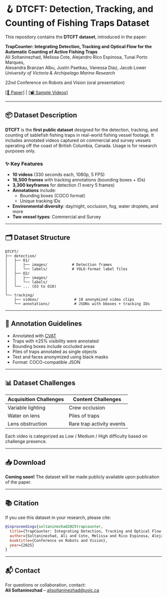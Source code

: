 
# 🪝 DTCFT: Detection, Tracking, and Counting of Fishing Traps Dataset

This repository contains the **DTCFT dataset**, introduced in the paper:

**TrapCounter: Integrating Detection, Tracking and Optical Flow for the Automatic Counting of Active Fishing Traps**  
Ali Soltaninezhad, Melissa Cote, Alejandro Rico Espinosa, Tunai Porto Marques,  
Alexandra Branzan Albu, Justin Paetkau, Vanessa Diaz, Jacob Lower  
*University of Victoria & Archipelago Marine Research*

22nd Conference on Robots and Vision (oral presentation)

[[📄 Paper]](link-to-paper) | [[📽 Sample Videos]](link-to-videos-if-any)

---

## 📦 Dataset Description

**DTCFT** is the **first public dataset** designed for the detection, tracking, and counting of sablefish fishing traps in real-world fishing vessel footage. It includes annotated videos captured on commercial and survey vessels operating off the coast of British Columbia, Canada. Usage is for research purposes only.

### ✨ Key Features

- **10 videos** (330 seconds each, 1080p, 5 FPS)
- **16,500 frames** with tracking annotations (bounding boxes + IDs)
- **3,300 keyframes** for detection (1 every 5 frames)
- **Annotations** include:
  - Bounding boxes (COCO format)
  - Unique tracking IDs
- **Environmental diversity**: day/night, occlusion, fog, water droplets, and more
- **Two vessel types**: Commercial and Survey

---

## 🗂 Dataset Structure

```
DTCFT/
├── detection/
│   ├── O1/
│   │   ├── images/           # Detection frames
│   │   └── labels/           # YOLO-format label files
│   ├── O2/
│   │   ├── images/
│   │   └── labels/
│   └── ... (O3 to O10)
│
└── tracking/
    ├── videos/                # 10 anonymized video clips
    └── annotations/           # JSONs with bboxes + tracking IDs
```

---

## 🧠 Annotation Guidelines

- Annotated with [CVAT](https://github.com/cvat-ai/cvat)
- Traps with ≥25% visibility were annotated
- Bounding boxes include occluded areas
- Piles of traps annotated as single objects
- Text and faces anonymized using black masks
- Format: COCO-compatible JSON

---

## 📊 Dataset Challenges

| Acquisition Challenges     | Content Challenges         |
|---------------------------|----------------------------|
| Variable lighting          | Crew occlusion             |
| Water on lens              | Piles of traps             |
| Lens obstruction           | Rare trap activity events  |

Each video is categorized as Low / Medium / High difficulty based on challenge presence.

---

## 📥 Download

**Coming soon!** The dataset will be made publicly available upon publication of the paper.

---

## 📚 Citation

If you use this dataset in your research, please cite:

```bibtex
@inproceedings{soltaninezhad2025trapcounter,
  title={TrapCounter: Integrating Detection, Tracking and Optical Flow for the Automatic Counting of Active Fishing Traps},
  author={Soltaninezhad, Ali and Cote, Melissa and Rico Espinosa, Alejandro and Porto Marques, Tunai and Branzan Albu, Alexandra and Paetkau, Justin and Diaz, Vanessa and Lower, Jacob},
  booktitle={Conference on Robots and Vision},
  year={2025}
}
```

---

## 📬 Contact

For questions or collaboration, contact:  
**Ali Soltaninezhad** – [alisoltaninezhad@uvic.ca](mailto:alisoltaninezhad@uvic.ca)
